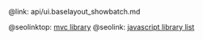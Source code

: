 @link: api/ui.baselayout_showbatch.md

@seolinktop: [mvc library](https://webix.com)
@seolink: [javascript library list](https://webix.com/widget/list/)